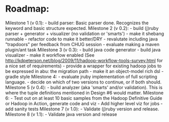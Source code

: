 Roadmap:
========
Milestone 1 (v 0.1):
    - build parser: Basic parser done. Recognizes the keyword and basic structure expected.
Milestone 2 (v 0.2):
    - build (j)ruby parser + generator + visualizer (no validation or 'smarts')
    - make it shebang runnable 
    - refactor code to make it better/DRY
    - revalutate including java "trapdoors" per feedback from CHUG session
    - evaluate making a maven plugin/ant task
Milestone 3 (v 0.3):
    - build java code generator
    - build java visualizer
    - make it workflow enabled (See http://kdpeterson.net/blog/2009/11/hadoop-workflow-tools-survey.html for a nice set of requirements)
        - provide a wrapper for existing hadoop jobs to be expressed in abu: the migration path
        - make it an object-model rich dsl - gradle style
Milestone 4:
    - evaluate jruby implementation of full scripting language.
    - decide on which of two versions to continue, or if both should.
Milestone 5 (v 0.4):
    - build analyzer (aka 'smarts' and/or validation). This is where the tuple definitions mentioned in Design #6 would matter.
Milestone 6:
    - Test out on at least 10 basic samples from the Hadoop Definitive Guide or Hadoop in Action, generate code and viz
    - Add higher level viz for jobs
    - add sanity tests
Milestone 7 (v 1.0):
    - Validate (j)ruby version and release.
Milestone 8 (v 1.1):
    - Validate java version and release
